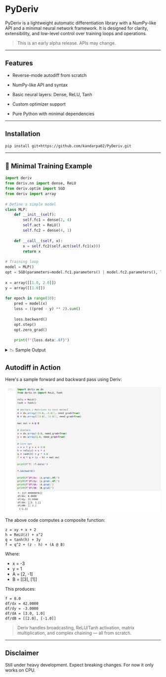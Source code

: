 # PyDeriv

PyDeriv is a lightweight automatic differentiation library with a NumPy-like API and a minimal neural network framework. It is designed for clarity, extensibility, and low-level control over training loops and operations.

> This is an early alpha release. APIs may change.

---
## Features
- Reverse-mode autodiff from scratch

- NumPy-like API and syntax

- Basic neural layers: Dense, ReLU, Tanh

- Custom optimizer support

- Pure Python with minimal dependencies

---
## Installation

```bash
pip install git+https://github.com/kandarpa02/PyDeriv.git
```

---
## 🚀 Minimal Training Example

```python
import deriv
from deriv.nn import dense, ReLU
from deriv.optim import SGD
from deriv import array

# Define a simple model
class MLP:
    def __init__(self):
        self.fc1 = dense(2, 4)
        self.act = ReLU()
        self.fc2 = dense(4, 1)

    def __call__(self, x):
        x = self.fc2(self.act(self.fc1(x)))
        return x

# Training loop
model = MLP()
opt = SGD(parameters=model.fc1.parameters() | model.fc2.parameters(), lr=0.1)

x = array([[1.0, 2.0]])
y = array([[1.0]])

for epoch in range(10):
    pred = model(x)
    loss = ((pred - y) ** 2).sum()

    loss.backward()
    opt.step()
    opt.zero_grad()

    print(f"{loss.data:.6f}")

```
<details>
<summary>📉 Sample Output</summary>

```
1.000834
0.959335
0.883733
0.783097
0.667094
0.545077
0.425373
0.314792
0.218350
0.139192
```
</details>

## Autodiff in Action

Here's a sample forward and backward pass using Deriv:

![Deriv autodiff demo](assets/deriv_matmul.png)

The above code computes a composite function:

```
z = xy + x + 2 
h = ReLU(z) + x^2 
q = tanh(h) + 3y
f = q^2 + (z - h) + (A @ B)
```

Where:
- x = -3
- y = 1
- A = [2, -1]
- B = [[3], [1]]


This produces:
```
f = 8.0
df/dx = 42.0000
df/dy = -3.0000
df/dA = [3.0, 1.0]
df/dB = [[2.0], [-1.0]]
```

> Deriv handles broadcasting, ReLU/Tanh activation, matrix multiplication, and complex chaining — all from scratch.

---

## Disclaimer

Still under heavy development. Expect breaking changes. For now it only works on CPU.
